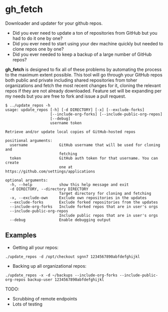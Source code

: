 gh_fetch
========
Downloader and updater for your github repos.

- Did you ever need to update a ton of repositories from GitHub but you had to do it one by one?
- Did you ever need to start using your dev machine quickly but needed to clone repos one by one?
- Did you ever needed to keep a backup of a large number of GitHub repos?

**gh_fetch** is designed to fix all of these problems by automating the process to the maximum extent possible. This tool will go through your GitHub repos both public and private including shared repositories from toher organizations and fetch the most recent changes for it, cloning the relevant repos if they are not already downloaded. Feature set will be expanding per my needs but you are free to fork and issue a pull request.

```
$ ../update_repos -h
usage: update_repos [-h] [-d DIRECTORY] [-x] [--exclude-forks]
                    [--include-org-forks] [--include-public-org-repos]
                    [--debug]
                    username token

Retrieve and/or update local copies of GitHub-hosted repos

positional arguments:
  username              GitHub username that will be used for cloning and
                        fetching
  token                 GitHub auth token for that username. You can create
                        one at https://github.com/settings/applications

optional arguments:
  -h, --help            show this help message and exit
  -d DIRECTORY, --directory DIRECTORY
                        Target directory for cloning and fetching
  -x, --exclude-own     Exclude own repositories in the updates
  --exclude-forks       Exclude forked repositories from the updates
  --include-org-forks   Include forked repos that are in user's orgs
  --include-public-org-repos
                        Include public repos that are in user's orgs
  --debug               Enable debugging output

```

## Examples

- Getting all your repos:
```
./update_repos -d /opt/checkout sgnn7 1234567890abfdefghijkl
```

- Backing up all organizational repos:
```
./update_repos -x -d ~/backups --include-org-forks --include-public-org-repos backup-user 1234567890abfdefghijkl
```

TODO:
- Scrubbing of remote endpoints
- Lots of testing
